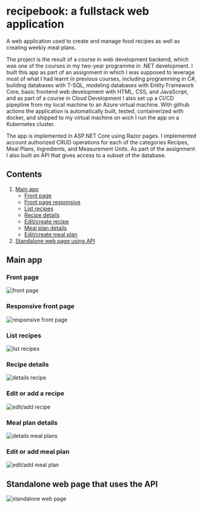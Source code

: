 # recipebook: a fullstack web application

A web application used to create and manage food recipes as well as creating weekly meal plans.

The project is the result of a course in web development backend, which was one of the courses in my two-year programme in .NET development. I built this app as part of an assignment in which I was supposed to leverage most of what I had learnt in previous courses, including programming in C#, building databases with T-SQL, modeling databases with Entity Framework Core, basic frontend web development with HTML, CSS, and JavaScript, and as part of a course in Cloud Development I also set up a CI/CD pipepline from my local machine to an Azure virtual machine. With github actions the application is automatically built, tested, containerized with docker, and shipped to my virtual machine on wich I run the app on a Kubernetes cluster.

The app is implemented in ASP.NET Core using Razor pages. I implemented account authorized CRUD operations for each of the categories Recipes, Meal Plans, Ingredients, and Measurement Units. As part of the assignment I also built an API that gives access to a subset of the database. 

## Contents
1. [Main app](#main-app)    
    * [Front page](#frontpage)
    * [Front page responsive](#responsive)
    * [List recipes](#recipes)
    * [Recipe details](#recipe-details)
    * [Edit/create recipe](#edit-recipe)
    * [Meal plan details](#mealplan-details)
    * [Edit/create meal plan](#edit-mealplan)
2. [Standalone web page using API](#standalone-page)

## Main app <a name="main-app"></a>
### Front page <a name="frontpage"></a>
![front page](images/frontpage.png)

### Responsive front page <a name="responsive"></a>
![responsive front page](images/responsive_front_page.PNG)

### List recipes <a name="recipes"></a>
![list recipes](images/recipe_list.PNG)

### Recipe details <a name="recipe-details"></a>
![details recipe](images/recipe_details.PNG)

### Edit or add a recipe <a name="edit-recipe"></a>
![edit/add recipe](images/edit_or_add_recipe.PNG)

### Meal plan details <a name="mealplan-details"></a>
![details meal plans](images/meal_plan.PNG)

### Edit or add meal plan <a name="edit-mealplan"></a>
![edit/add meal plan](images/add_or_edit_mealplan.PNG)

## Standalone web page that uses the API <a name="standalone-page"></a>
![standalone web page](images/frontend_only_web_page.PNG)
